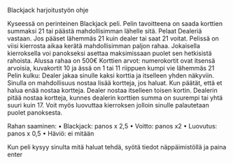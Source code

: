 Blackjack harjoitustyön ohje


Kyseessä on perinteinen Blackjack peli. Pelin tavoitteena on saada korttien summaksi 21 tai päästä mahdollisimman lähelle sitä. Pelaat Dealeriä vastaan. Jos pääset lähemmäs 21 kuin dealer tai saat 21 voitat. Pelissä on viisi kierrosta aikaa kerätä mahdollisimman paljon rahaa.  Jokaisella kierroksella voi panokseksi asettaa maksimissaan puolet sen hetkisistä rahoista. Alussa rahaa on 500€
Korttien arvot: numerokortit ovat itsensä arvoisia, kuvakortit 10 ja ässä on 1 tai 11 riippuen kumpi vie lähemmäs 21
Pelin kulku: Dealer jakaa sinulle kaksi korttia ja itselleen yhden näkyviin. Sinulla on mahdollisuus nostaa lisää kortteja, jos haluat. Kun päätät, että et halua enää nostaa kortteja. Dealer nostaa itselleen toisen kortin. Dealerin pitää nostaa kortteja, kunnes dealerin korttien summa on suurempi tai yhtä suuri kuin 17. Voit myös luovuttaa kierroksen jolloin sinulle palautetaan puolet panoksesta. 

Rahan saaminen:
•	Blackjack: panos x 2,5
•	Voitto: panos x2
•	Luovutus: panos x 0,5
•	Häviö: ei mitään

Kun peli kysyy sinulta mitä haluat tehdä, syötä tiedot näppäimistöllä ja paina enter
